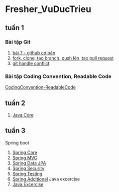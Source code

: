# Fresher_VuDucTrieu

## tuần 1

### Bài tập Git
1. [bài 7 - github cơ bản](https://github.com/vutrieuIT/blog)
2. [fork, clone, tạo branch, push lên, tạo pull request](https://github.com/vutrieuIT/Integrating_machine_learning_into_Android_applications)
3. [git handle conflict](https://github.com/vutrieuIT/handler_conflict)

### Bài tập Coding Convention, Readable Code
[CodingConvention-ReadableCode](https://github.com/vutrieuIT/CodingConvention-ReadableCode)

## tuần 2
1. [Java Core](https://github.com/vutrieuIT/JavaCore)

## tuần 3
Spring boot
1. [Spring Core](https://github.com/vutrieuIT/SpringCore)
2. [Spring MVC](https://github.com/vutrieuIT/SpringMVC)
3. [Spring Data JPA](https://github.com/vutrieuIT/SpringDataJPA)
4. [Spring Security](https://github.com/vutrieuIT/SpringSecurity)
5. [Spring Testing](https://github.com/vutrieuIT/SpringTest)
6. [Spring Additional](https://github.com/vutrieuIT/SpringAdditional)
Java excercise
1. [Java Excercise](https://github.com/vutrieuIT/JavaExercise)
